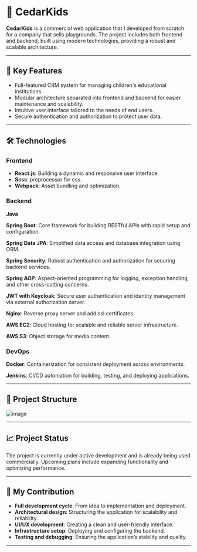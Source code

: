 # 🌿 CedarKids

**CedarKids** is a commercial web application that I developed from scratch for a company that sells playgrounds. The project includes both frontend and backend, built using modern technologies, providing a robust and scalable architecture.

---

## 🚀 Key Features

- Full-featured CRM system for managing children's educational institutions.
- Modular architecture separated into frontend and backend for easier maintenance and scalability.
- Intuitive user interface tailored to the needs of end users.
- Secure authentication and authorization to protect user data.

---

## 🛠️ Technologies

### Frontend

- **React.js**: Building a dynamic and responsive user interface.
- **Scss**: preprocessor for css.
- **Webpack**: Asset bundling and optimization.

### Backend

**Java**

**Spring Boot**: Core framework for building RESTful APIs with rapid setup and configuration.

**Spring Data JPA**: Simplified data access and database integration using ORM.

**Spring Security**: Robust authentication and authorization for securing backend services.

**Spring AOP**: Aspect-oriented programming for logging, exception handling, and other cross-cutting concerns.

**JWT with Keycloak**: Secure user authentication and identity management via external authorization server.

**Nginx**: Reverse proxy server and add ssl certificates.

**AWS EC2**: Cloud hosting for scalable and reliable server infrastructure.

**AWS S3**: Object storage for media content.

### DevOps
**Docker**: Containerization for consistent deployment across environments.

**Jenkins**: CI/CD automation for building, testing, and deploying applications.

---
## 🧩 Project Structure



![image](https://github.com/user-attachments/assets/c58c6599-1359-49b7-990c-b0dda4a8014a)


---

## 📈 Project Status

The project is currently under active development and is already being used commercially. Upcoming plans include expanding functionality and optimizing performance.

---

## 💼 My Contribution

- **Full development cycle**: From idea to implementation and deployment.
- **Architectural design**: Structuring the application for scalability and reliability.
- **UI/UX development**: Creating a clean and user-friendly interface.
- **Infrastructure setup**: Deploying and configuring the backend.
- **Testing and debugging**: Ensuring the application’s stability and quality.

---
